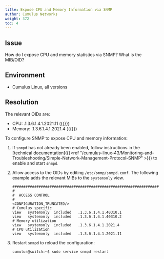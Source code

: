 ```yaml
---
title: Expose CPU and Memory Information via SNMP
author: Cumulus Networks
weight: 372
toc: 4
---
```


## Issue

How do I expose CPU and memory statistics via SNMP? What is the MIB/OID?

## Environment

- Cumulus Linux, all versions

## Resolution

The relevant OIDs are:

<!-- vale off -->
- CPU: .1.3.6.1.4.1.2021.11
    ({{<exlink url="http://www.net-snmp.org/docs/mibs/UCD-SNMP-MIB.txt" text="UCD-SNMP-MIB::systemStats">}})
- Memory: .1.3.6.1.4.1.2021.4
    ({{<exlink url="http://www.net-snmp.org/docs/mibs/UCD-SNMP-MIB.txt" text="UCD-SNMP-MIB::memory">}})
<!-- vale on -->

To configure SNMP to expose CPU and memory information:

1.  If `snmpd` has not already been enabled, follow instructions in the
    [technical documentation]({{<ref "/cumulus-linux-43/Monitoring-and-Troubleshooting/Simple-Network-Management-Protocol-SNMP" >}}) to enable and start `snmpd`.
2.  Allow access to the OIDs by editing `/etc/snmp/snmpd.conf`. The
    following example adds the relevant MIBs to the `systemonly` view.

        ###############################################################################
        #
        #  ACCESS CONTROL
        #
        <CONFIGURATION_TRUNCATED/>
        # Cumulus specific
        view   systemonly  included   .1.3.6.1.4.1.40310.1
        view   systemonly  included   .1.3.6.1.4.1.40310.2
        # Memory utilization
        view   systemonly  included   .1.3.6.1.4.1.2021.4 
        # CPU utilization
        view   systemonly  included   .1.3.6.1.4.1.2021.11

3.  Restart `snmpd` to reload the configuration:

        cumulus@switch:~$ sudo service snmpd restart
